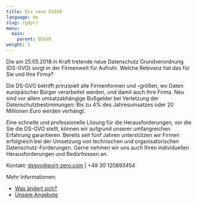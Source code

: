 ```yaml
---
title: Die neue DSGVO
language: de
slug: /gdpr/
menu:
  main:
    parent: DSGVO
weight: 5
---
```


Die am 25.05.2018 in Kraft tretende neue Datenschutz Grundverordnung (DS-GVO) sorgt in der Firmenwelt für Aufruhr. Welche Relevanz hat das für Sie und Ihre Firma?

Die DS-GVO betrifft prinzipiell alle Firmenformen und -größen, wo Daten europäischer Bürger verarbeitet werden, und damit auch Ihre Firma. Neu sind vor allem umsatzabhängige Bußgelder bei Verletzung der Datenschutzbestimmungen: Bis zu 4% des Jahresumsatzes oder 20 Millionen Euro werden verhängt.

Eine schnelle und professionelle Lösung für die Herausforderungen, vor die Sie die DS-GVO stellt, können wir aufgrund unserer umfangreichen Erfahrung garantieren. Bereits seit fünf Jahren unterstützen wir Firmen erfolgreich bei der Umsetzung von technischen und organisatorischen Datenschutz-Forderungen. Gerne nehmen wir uns auch Ihren individuellen Herausforderungen und Bedürfnissen an.

Kontakt: [dsgvo@port-zero.com](mailto:dsgvo@port-zero.com) | +49 30 120893454

Mehr Informationen:

* [Was ändert sich?](/de/gdpr/info/)
* [Unsere Angebote](/de/gdpr/offers/)
